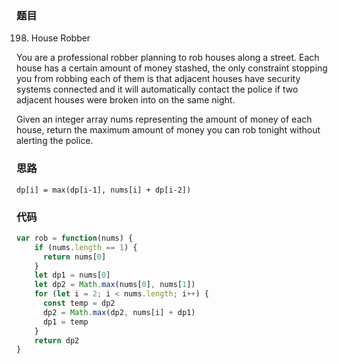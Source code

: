 ### 题目
198. House Robber

You are a professional robber planning to rob houses along a street. Each house has a certain amount of money stashed, the only constraint stopping you from robbing each of them is that adjacent houses have security systems connected and it will automatically contact the police if two adjacent houses were broken into on the same night.

Given an integer array nums representing the amount of money of each house, return the maximum amount of money you can rob tonight without alerting the police.

### 思路
```
dp[i] = max(dp[i-1], nums[i] + dp[i-2])
```

### 代码
```javascript
var rob = function(nums) {
    if (nums.length == 1) {
      return nums[0]
    }
    let dp1 = nums[0]
    let dp2 = Math.max(nums[0], nums[1])
    for (let i = 2; i < nums.length; i++) {
      const temp = dp2
      dp2 = Math.max(dp2, nums[i] + dp1)
      dp1 = temp
    }
    return dp2
}
```
